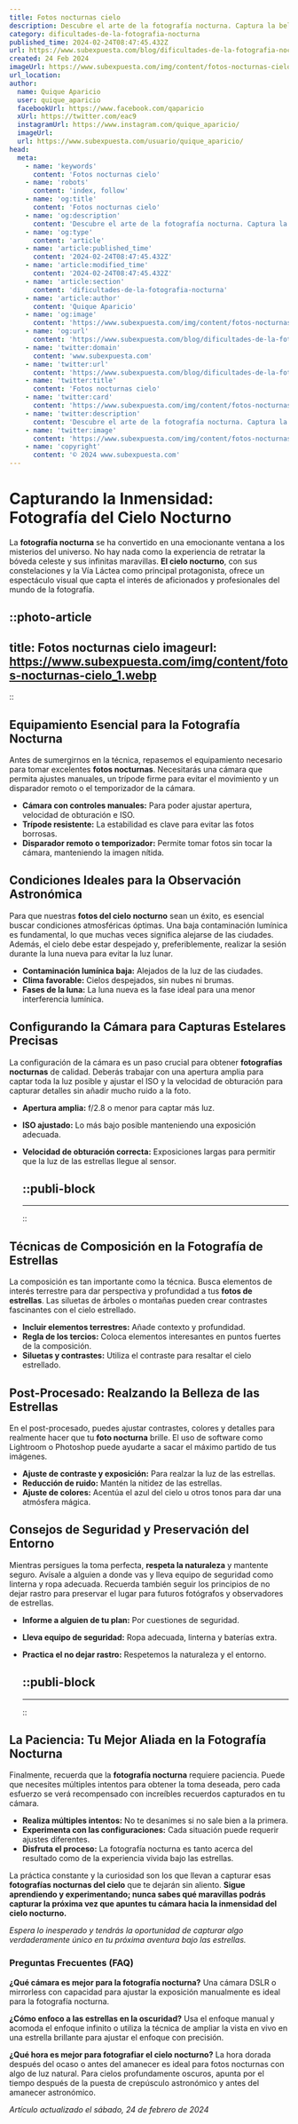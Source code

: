 ```yaml
---
title: Fotos nocturnas cielo
description: Descubre el arte de la fotografía nocturna. Captura la belleza etérea del cielo estrellado y eleva tus habilidades. ¡Inspírate con nosotros!
category: dificultades-de-la-fotografia-nocturna
published_time: 2024-02-24T08:47:45.432Z
url: https://www.subexpuesta.com/blog/dificultades-de-la-fotografia-nocturna/fotos-nocturnas-cielo
created: 24 Feb 2024
imageUrl: https://www.subexpuesta.com/img/content/fotos-nocturnas-cielo_1.webp
url_location:
author:
  name: Quique Aparicio
  user: quique_aparicio
  facebookUrl: https://www.facebook.com/qaparicio
  xUrl: https://twitter.com/eac9
  instagramUrl: https://www.instagram.com/quique_aparicio/
  imageUrl: 
  url: https://www.subexpuesta.com/usuario/quique_aparicio/
head:
  meta:
    - name: 'keywords'
      content: 'Fotos nocturnas cielo'
    - name: 'robots'
      content: 'index, follow'
    - name: 'og:title'
      content: 'Fotos nocturnas cielo'
    - name: 'og:description'
      content: 'Descubre el arte de la fotografía nocturna. Captura la belleza etérea del cielo estrellado y eleva tus habilidades. ¡Inspírate con nosotros!'
    - name: 'og:type'
      content: 'article'
    - name: 'article:published_time'
      content: '2024-02-24T08:47:45.432Z'
    - name: 'article:modified_time'
      content: '2024-02-24T08:47:45.432Z'
    - name: 'article:section'
      content: 'dificultades-de-la-fotografia-nocturna'
    - name: 'article:author'
      content: 'Quique Aparicio'
    - name: 'og:image'
      content: 'https://www.subexpuesta.com/img/content/fotos-nocturnas-cielo_1.webp'
    - name: 'og:url'
      content: 'https://www.subexpuesta.com/blog/dificultades-de-la-fotografia-nocturna/fotos-nocturnas-cielo'
    - name: 'twitter:domain'
      content: 'www.subexpuesta.com'
    - name: 'twitter:url'
      content: 'https://www.subexpuesta.com/blog/dificultades-de-la-fotografia-nocturna/fotos-nocturnas-cielo'
    - name: 'twitter:title'
      content: 'Fotos nocturnas cielo'
    - name: 'twitter:card'
      content: 'https://www.subexpuesta.com/img/content/fotos-nocturnas-cielo_1.webp'
    - name: 'twitter:description'
      content: 'Descubre el arte de la fotografía nocturna. Captura la belleza etérea del cielo estrellado y eleva tus habilidades. ¡Inspírate con nosotros!'
    - name: 'twitter:image'
      content: 'https://www.subexpuesta.com/img/content/fotos-nocturnas-cielo_1.webp'
    - name: 'copyright'
      content: '© 2024 www.subexpuesta.com'
---
```

# Capturando la Inmensidad: Fotografía del Cielo Nocturno

La **fotografía nocturna** se ha convertido en una emocionante ventana a los misterios del universo. No hay nada como la experiencia de retratar la bóveda celeste y sus infinitas maravillas. **El cielo nocturno**, con sus constelaciones y la Vía Láctea como principal protagonista, ofrece un espectáculo visual que capta el interés de aficionados y profesionales del mundo de la fotografía.


::photo-article
---
title: Fotos nocturnas cielo
imageurl: https://www.subexpuesta.com/img/content/fotos-nocturnas-cielo_1.webp
---
::


## Equipamiento Esencial para la Fotografía Nocturna

Antes de sumergirnos en la técnica, repasemos el equipamiento necesario para tomar excelentes **fotos nocturnas**. Necesitarás una cámara que permita ajustes manuales, un trípode firme para evitar el movimiento y un disparador remoto o el temporizador de la cámara.

- **Cámara con controles manuales:** Para poder ajustar apertura, velocidad de obturación e ISO.
- **Trípode resistente:** La estabilidad es clave para evitar las fotos borrosas.
- **Disparador remoto o temporizador:** Permite tomar fotos sin tocar la cámara, manteniendo la imagen nítida.

## Condiciones Ideales para la Observación Astronómica

Para que nuestras **fotos del cielo nocturno** sean un éxito, es esencial buscar condiciones atmosféricas óptimas. Una baja contaminación lumínica es fundamental, lo que muchas veces significa alejarse de las ciudades. Además, el cielo debe estar despejado y, preferiblemente, realizar la sesión durante la luna nueva para evitar la luz lunar.

- **Contaminación lumínica baja:** Alejados de la luz de las ciudades.
- **Clima favorable:** Cielos despejados, sin nubes ni brumas.
- **Fases de la luna:** La luna nueva es la fase ideal para una menor interferencia lumínica.

## Configurando la Cámara para Capturas Estelares Precisas

La configuración de la cámara es un paso crucial para obtener **fotografías nocturnas** de calidad. Deberás trabajar con una apertura amplia para captar toda la luz posible y ajustar el ISO y la velocidad de obturación para capturar detalles sin añadir mucho ruido a la foto.

- **Apertura amplia:** f/2.8 o menor para captar más luz.
- **ISO ajustado:** Lo más bajo posible manteniendo una exposición adecuada.
- **Velocidad de obturación correcta:** Exposiciones largas para permitir que la luz de las estrellas llegue al sensor.


  ::publi-block
  ---
  ---
  ::
  
  
## Técnicas de Composición en la Fotografía de Estrellas

La composición es tan importante como la técnica. Busca elementos de interés terrestre para dar perspectiva y profundidad a tus **fotos de estrellas**. Las siluetas de árboles o montañas pueden crear contrastes fascinantes con el cielo estrellado.

- **Incluir elementos terrestres:** Añade contexto y profundidad.
- **Regla de los tercios:** Coloca elementos interesantes en puntos fuertes de la composición.
- **Siluetas y contrastes:** Utiliza el contraste para resaltar el cielo estrellado.

## Post-Procesado: Realzando la Belleza de las Estrellas

En el post-procesado, puedes ajustar contrastes, colores y detalles para realmente hacer que tu **foto nocturna** brille. El uso de software como Lightroom o Photoshop puede ayudarte a sacar el máximo partido de tus imágenes.

- **Ajuste de contraste y exposición:** Para realzar la luz de las estrellas.
- **Reducción de ruido:** Mantén la nitidez de las estrellas.
- **Ajuste de colores:** Acentúa el azul del cielo u otros tonos para dar una atmósfera mágica.

## Consejos de Seguridad y Preservación del Entorno

Mientras persigues la toma perfecta, **respeta la naturaleza** y mantente seguro. Avísale a alguien a donde vas y lleva equipo de seguridad como linterna y ropa adecuada. Recuerda también seguir los principios de no dejar rastro para preservar el lugar para futuros fotógrafos y observadores de estrellas.

- **Informe a alguien de tu plan:** Por cuestiones de seguridad.
- **Lleva equipo de seguridad:** Ropa adecuada, linterna y baterías extra.
- **Practica el no dejar rastro:** Respetemos la naturaleza y el entorno.


  ::publi-block
  ---
  ---
  ::
  
  
## La Paciencia: Tu Mejor Aliada en la Fotografía Nocturna

Finalmente, recuerda que la **fotografía nocturna** requiere paciencia. Puede que necesites múltiples intentos para obtener la toma deseada, pero cada esfuerzo se verá recompensado con increíbles recuerdos capturados en tu cámara.

- **Realiza múltiples intentos:** No te desanimes si no sale bien a la primera.
- **Experimenta con las configuraciones:** Cada situación puede requerir ajustes diferentes.
- **Disfruta el proceso:** La fotografía nocturna es tanto acerca del resultado como de la experiencia vivida bajo las estrellas.

La práctica constante y la curiosidad son los que llevan a capturar esas **fotografías nocturnas del cielo** que te dejarán sin aliento. **Sigue aprendiendo y experimentando; nunca sabes qué maravillas podrás capturar la próxima vez que apuntes tu cámara hacia la inmensidad del cielo nocturno.**

*Espera lo inesperado y tendrás la oportunidad de capturar algo verdaderamente único en tu próxima aventura bajo las estrellas.*

### Preguntas Frecuentes (FAQ)

**¿Qué cámara es mejor para la fotografía nocturna?**
Una cámara DSLR o mirrorless con capacidad para ajustar la exposición manualmente es ideal para la fotografía nocturna.

**¿Cómo enfoco a las estrellas en la oscuridad?**
Usa el enfoque manual y acomoda el enfoque infinito o utiliza la técnica de ampliar la vista en vivo en una estrella brillante para ajustar el enfoque con precisión.

**¿Qué hora es mejor para fotografiar el cielo nocturno?**
La hora dorada después del ocaso o antes del amanecer es ideal para fotos nocturnas con algo de luz natural. Para cielos profundamente oscuros, apunta por el tiempo después de la puesta de crepúsculo astronómico y antes del amanecer astronómico.

_Artículo actualizado el sábado, 24 de febrero de 2024_